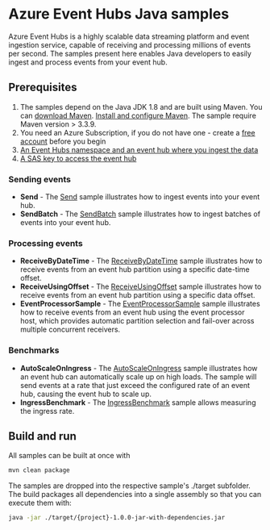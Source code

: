 # Azure Event Hubs Java samples

Azure Event Hubs is a highly scalable data streaming platform and event ingestion service, capable of receiving and processing millions of events per second. The samples present here enables Java developers to easily ingest and process events from your event hub.

## Prerequisites

1.	The samples depend on the Java JDK 1.8 and are built using Maven. You can [download Maven](https://maven.apache.org/download.cgi). [Install and configure Maven](https://maven.apache.org/install.html). The sample require Maven version > 3.3.9. 
2.	You need an Azure Subscription, if you do not have one - create a [free account](https://azure.microsoft.com/free/?ref=microsoft.com&utm_source=microsoft.com&utm_medium=docs&utm_campaign=visualstudio) before you begin
3.	[An Event Hubs namespace and an event hub where you ingest the data](https://docs.microsoft.com/azure/event-hubs/event-hubs-create)
4.	[A SAS key to access the event hub](https://docs.microsoft.com/azure/event-hubs/event-hubs-create#SAS)

### Sending events

* **Send** - The [Send](./Basic/Send) sample illustrates how to ingest events into your event hub.
* **SendBatch** - The [SendBatch](./Basic/SendBatch) sample illustrates how to ingest batches of events into your event hub.
 
### Processing events

* **ReceiveByDateTime** - The [ReceiveByDateTime](./Basic/ReceiveByDateTime) sample illustrates how to receive events from an event hub partition using a specific date-time offset.
* **ReceiveUsingOffset** - The [ReceiveUsingOffset](./Basic/ReceiveUsingOffset) sample illustrates how to receive events from an event hub partition using a specific data offset.
* **EventProcessorSample** - The [EventProcessorSample](./Basic/EventProcessorSample) sample illustrates how to receive events from an event hub using the event processor host, which provides automatic partition selection and fail-over across multiple concurrent receivers. 

### Benchmarks

* **AutoScaleOnIngress** - The [AutoScaleOnIngress](./Benchmarks/AutoScaleOnIngress) sample illustrates how an event hub can automatically scale up on high loads. The sample will send events at a rate that just exceed the configured rate of an event hub, causing the event hub to scale up.
* **IngressBenchmark** - The [IngressBenchmark](./Benchmarks/IngressBenchmark) sample allows measuring the ingress rate. 

## Build and run

All samples can be built at once with

```bash
mvn clean package
```

The samples are dropped into the respective sample's ./target subfolder. The build packages all dependencies into a single assembly so that you can execute them with:

```bash
java -jar ./target/{project}-1.0.0-jar-with-dependencies.jar
```